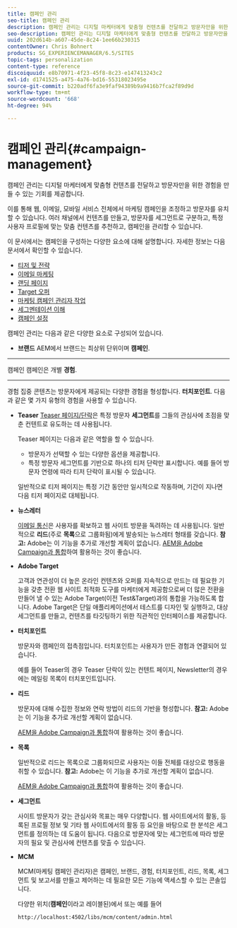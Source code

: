 ```yaml
---
title: 캠페인 관리
seo-title: 캠페인 관리
description: 캠페인 관리는 디지털 마케터에게 맞춤형 컨텐츠를 전달하고 방문자만을 위한 경험을 만들 수 있는 기회를 제공합니다. 이를 통해 웹, 이메일, 모바일 서비스 전체에서 마케팅 캠페인을 조정하고 방문자를 유치할 수 있습니다.
seo-description: 캠페인 관리는 디지털 마케터에게 맞춤형 컨텐츠를 전달하고 방문자만을 위한 경험을 만들 수 있는 기회를 제공합니다. 이를 통해 웹, 이메일, 모바일 서비스 전체에서 마케팅 캠페인을 조정하고 방문자를 유치할 수 있습니다.
uuid: 202d614b-a607-45de-8c24-1ee66b230315
contentOwner: Chris Bohnert
products: SG_EXPERIENCEMANAGER/6.5/SITES
topic-tags: personalization
content-type: reference
discoiquuid: e8b70971-4f23-45f8-8c23-e147413243c2
exl-id: d1741525-a475-4a76-bd16-55318023495e
source-git-commit: b220adf6fa3e9faf94389b9a9416b7fca2f89d9d
workflow-type: tm+mt
source-wordcount: '668'
ht-degree: 94%

---
```


# 캠페인 관리{#campaign-management}

캠페인 관리는 디지털 마케터에게 맞춤형 컨텐츠를 전달하고 방문자만을 위한 경험을 만들 수 있는 기회를 제공합니다.

이를 통해 웹, 이메일, 모바일 서비스 전체에서 마케팅 캠페인을 조정하고 방문자를 유치할 수 있습니다. 여러 채널에서 컨텐츠를 만들고, 방문자를 세그먼트로 구분하고, 특정 사용자 프로필에 맞는 맞춤 컨텐츠를 추천하고, 캠페인을 관리할 수 있습니다.

이 문서에서는 캠페인을 구성하는 다양한 요소에 대해 설명합니다. 자세한 정보는 다음 문서에서 확인할 수 있습니다.

* [티저 및 전략](/help/sites-classic-ui-authoring/classic-personalization-campaigns-teasers-strategy.md)
* [이메일 마케팅](/help/sites-classic-ui-authoring/classic-personalization-campaigns-email.md)
* [랜딩 페이지](/help/sites-classic-ui-authoring/classic-personalization-campaigns-landingpage.md)
* [Target 오퍼](/help/sites-classic-ui-authoring/classic-personalization-campaigns-target-offers.md)
* [마케팅 캠페인 관리자 작업](/help/sites-classic-ui-authoring/classic-personalization-campaigns-mktg-manager.md)
* [세그멘테이션 이해](/help/sites-classic-ui-authoring/classic-personalization-campaigns-segmentation.md)
* [캠페인 설정](/help/sites-classic-ui-authoring/classic-personalization-campaigns-setting-up-your.md)

캠페인 관리는 다음과 같은 다양한 요소로 구성되어 있습니다.

* **브랜드**
AEM에서 브랜드는 최상위 단위이며 
**캠페인**.

* ****
캠페인 캠페인은 개별 
**경험**.

* ****
경험 집중 콘텐츠는 방문자에게 제공되는 다양한 경험을 형성합니다. 
**터치포인트**. 다음과 같은 몇 가지 유형의 경험을 사용할 수 있습니다.

   * **Teaser**
      [Teaser 페이지/단락](#teasers)은 특정 방문자 **세그먼트**&#x200B;를 그들의 관심사에 초점을 맞춘 컨텐트로 유도하는 데 사용됩니다.

      Teaser 페이지는 다음과 같은 역할을 할 수 있습니다.

      * 방문자가 선택할 수 있는 다양한 옵션을 제공합니다.
      * 특정 방문자 세그먼트를 기반으로 하나의 티저 단락만 표시합니다. 예를 들어 방문자 연령에 따라 티저 단락이 표시될 수 있습니다.

      일반적으로 티저 페이지는 특정 기간 동안만 일시적으로 작동하며, 기간이 지나면 다음 티저 페이지로 대체됩니다.

   * **뉴스레터**

      [이메일 통신](#emailmarketing)은 사용자를 확보하고 웹 사이트 방문을 독려하는 데 사용됩니다. 일반적으로 **리드**(주로 **목록**&#x200B;으로 그룹화됨)에게 발송되는 뉴스레터 형태를 갖습니다. **참고:** Adobe는 이 기능을 추가로 개선할 계획이 없습니다. [AEM을 Adobe Campaign과 통합](/help/sites-administering/campaign.md)하여 활용하는 것이 좋습니다.

   * **Adobe Target**

      고객과 연관성이 더 높은 온라인 컨텐츠와 오퍼를 지속적으로 만드는 데 필요한 기능을 갖춘 전환 웹 사이트 최적화 도구를 마케터에게 제공함으로써 더 많은 전환을 만들어 낼 수 있는 Adobe Target(이전 Test&amp;Target)과의 통합을 가능하도록 합니다. Adobe Target은 단일 애플리케이션에서 테스트를 디자인 및 실행하고, 대상 세그먼트를 만들고, 컨텐츠를 타깃팅하기 위한 직관적인 인터페이스를 제공합니다.


* **터치포인트**

   방문자와 캠페인의 접촉점입니다. 터치포인트는 사용자가 만든 경험과 연결되어 있습니다.

   예를 들어 Teaser의 경우 Teaser 단락이 있는 컨텐트 페이지, Newsletter의 경우에는 메일링 목록이 터치포인트입니다.

* **리드**

   방문자에 대해 수집한 정보와 연락 방법이 리드의 기반을 형성합니다. **참고:** Adobe는 이 기능을 추가로 개선할 계획이 없습니다.

   [AEM을 Adobe Campaign과 통합](/help/sites-administering/campaign.md)하여 활용하는 것이 좋습니다.

* **목록**

   일반적으로 리드는 목록으로 그룹화되므로 사용자는 이들 전체를 대상으로 행동을 취할 수 있습니다. **참고:** Adobe는 이 기능을 추가로 개선할 계획이 없습니다.

   [AEM을 Adobe Campaign과 통합](/help/sites-administering/campaign.md)하여 활용하는 것이 좋습니다.

* **세그먼트**

   사이트 방문자가 갖는 관심사와 목표는 매우 다양합니다. 웹 사이트에서의 활동, 등록된 프로필 정보 및 기타 웹 사이트에서의 활동 등 요인을 바탕으로 한 분석은 세그먼트를 정의하는 데 도움이 됩니다. 다음으로 방문자에 맞는 세그먼트에 따라 방문자의 필요 및 관심사에 컨텐츠를 맞출 수 있습니다.

* **MCM**

   MCM(마케팅 캠페인 관리자)은 캠페인, 브랜드, 경험, 터치포인트, 리드, 목록, 세그먼트 및 보고서를 만들고 제어하는 데 필요한 모든 기능에 액세스할 수 있는 콘솔입니다.

   다양한 위치(**캠페인**&#x200B;이라고 레이블된)에서 또는 예를 들어

   `http://localhost:4502/libs/mcm/content/admin.html`
